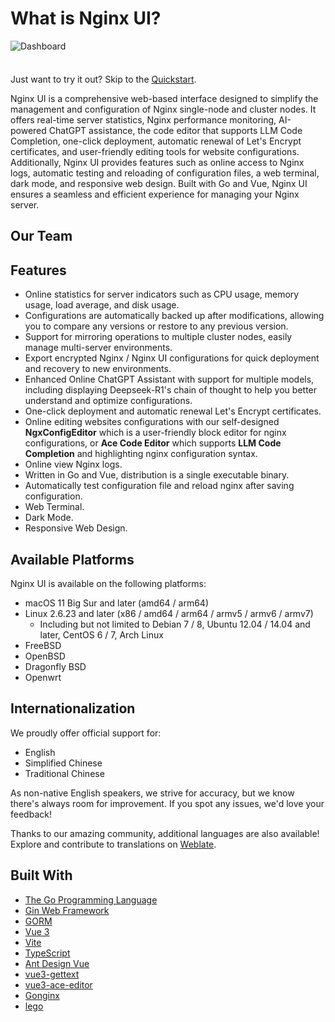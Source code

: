 <script setup>
import { VPTeamMembers } from 'vitepress/theme';

const blogIcon = '<svg xmlns="http://www.w3.org/2000/svg" viewBox="0 0 24 24" xml:space="preserve"><title>Blog</title><path d="M5 23c-2.2 0-4-1.8-4-4v-8h2v4.5c.6-.3 1.3-.5 2-.5 2.2 0 4 1.8 4 4s-1.8 4-4 4zm0-6c-1.1 0-2 .9-2 2s.9 2 2 2 2-.9 2-2-.9-2-2-2zm19 2h-2C22 9.6 14.4 2 5 2V0c10.5 0 19 8.5 19 19zm-5 0h-2c0-6.6-5.4-12-12-12V5c7.7 0 14 6.3 14 14zm-5 0h-2c0-3.9-3.1-7-7-7v-2c5 0 9 4 9 9z"/></svg>';

const members = [
  {
    avatar: 'https://www.github.com/0xJacky.png',
    name: '0xJacky',
    title: 'Creator',
    links: [
      { icon: 'github', link: 'https://github.com/0xJacky' },
      { icon: { svg: blogIcon }, link: 'https://jackyu.cn' }
    ]
  },
{
    avatar: 'https://www.github.com/Hintay.png',
    name: 'Hintay',
    title: 'Developer',
    links: [
      { icon: 'github', link: 'https://github.com/Hintay' },
      { icon: { svg: blogIcon }, link: 'https://blog.kugeek.com' }
    ]
  },
{
    avatar: 'https://www.github.com/akinoccc.png',
    name: 'Akino',
    title: 'Developer',
    links: [
      { icon: 'github', link: 'https://github.com/akinoccc' }
    ]
  },
]
</script>

# What is Nginx UI?

![Dashboard](/assets/dashboard_en.png)

<div class="tip custom-block" style="padding-top: 8px">

Just want to try it out? Skip to the [Quickstart](./getting-started).

</div>

Nginx UI is a comprehensive web-based interface designed to simplify the management and configuration of Nginx single-node and cluster nodes.
It offers real-time server statistics, Nginx performance monitoring, AI-powered ChatGPT assistance,
the code editor that supports LLM Code Completion,
one-click deployment, automatic renewal of Let's Encrypt certificates, and user-friendly editing tools for website configurations. Additionally, Nginx UI provides
features such as online access to Nginx logs, automatic testing and reloading of configuration files, a web terminal,
dark mode, and responsive web design. Built with Go and Vue, Nginx UI ensures a seamless and efficient experience for
managing your Nginx server.

## Our Team

<VPTeamMembers size="small" :members="members" />

## Features

- Online statistics for server indicators such as CPU usage, memory usage, load average, and disk usage.
- Configurations are automatically backed up after modifications, allowing you to compare any versions or restore to any previous version.
- Support for mirroring operations to multiple cluster nodes, easily manage multi-server environments.
- Export encrypted Nginx / Nginx UI configurations for quick deployment and recovery to new environments.
- Enhanced Online ChatGPT Assistant with support for multiple models, including displaying Deepseek-R1's chain of thought to help you better understand and optimize configurations.
- One-click deployment and automatic renewal Let's Encrypt certificates.
- Online editing websites configurations with our self-designed **NgxConfigEditor** which is a user-friendly block
  editor for nginx configurations, or **Ace Code Editor** which supports **LLM Code Completion** and highlighting nginx configuration syntax.
- Online view Nginx logs.
- Written in Go and Vue, distribution is a single executable binary.
- Automatically test configuration file and reload nginx after saving configuration.
- Web Terminal.
- Dark Mode.
- Responsive Web Design.

## Available Platforms

Nginx UI is available on the following platforms:

- macOS 11 Big Sur and later (amd64 / arm64)
- Linux 2.6.23 and later (x86 / amd64 / arm64 / armv5 / armv6 / armv7)
    - Including but not limited to Debian 7 / 8, Ubuntu 12.04 / 14.04 and later, CentOS 6 / 7, Arch Linux
- FreeBSD
- OpenBSD
- Dragonfly BSD
- Openwrt

## Internationalization

We proudly offer official support for:

- English
- Simplified Chinese
- Traditional Chinese

As non-native English speakers, we strive for accuracy, but we know there's always room for improvement. If you spot any issues, we'd love your feedback!

Thanks to our amazing community, additional languages are also available! Explore and contribute to translations on [Weblate](https://weblate.nginxui.com).

## Built With

- [The Go Programming Language](https://go.dev)
- [Gin Web Framework](https://gin-gonic.com)
- [GORM](http://gorm.io)
- [Vue 3](https://v3.vuejs.org)
- [Vite](https://vitejs.dev)
- [TypeScript](https://www.typescriptlang.org/)
- [Ant Design Vue](https://antdv.com)
- [vue3-gettext](https://github.com/jshmrtn/vue3-gettext)
- [vue3-ace-editor](https://github.com/CarterLi/vue3-ace-editor)
- [Gonginx](https://github.com/tufanbarisyildirim/gonginx)
- [lego](https://github.com/go-acme/lego)
